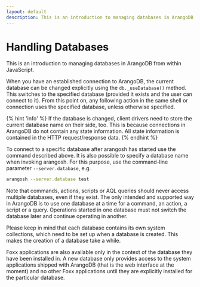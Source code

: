 ```yaml
---
layout: default
description: This is an introduction to managing databases in ArangoDB from within JavaScript
---
```

Handling Databases
==================

This is an introduction to managing databases in ArangoDB from within 
JavaScript. 

When you have an established connection to ArangoDB, the current
database can be changed explicitly using the `db._useDatabase()`
method. This switches to the specified database (provided it
exists and the user can connect to it). From this point on, any
following action in the same shell or connection uses the
specified database, unless otherwise specified.

{% hint 'info' %}
If the database is changed, client drivers need to store the
current database name on their side, too. This is because connections
in ArangoDB do not contain any state information. All state information
is contained in the HTTP request/response data.
{% endhint %}

To connect to a specific database after arangosh has started use the command
described above. It is also possible to specify a database name when invoking
arangosh. For this purpose, use the command-line parameter `--server.database`,
e.g.

```sh
arangosh --server.database test
```

Note that commands, actions, scripts or AQL queries should never
access multiple databases, even if they exist. The only intended and
supported way in ArangoDB is to use one database at a time for a command,
an action, a script or a query. Operations started in one database must
not switch the database later and continue operating in another.

Please keep in mind that each database contains its own system collections,
which need to be set up when a database is created. This makes the creation
of a database take a while.

Foxx applications
are also available only in the context of the database they have been installed 
in. A new database only provides access to the system applications shipped
with ArangoDB (that is the web interface at the moment) and no other Foxx
applications until they are explicitly installed for the particular database.